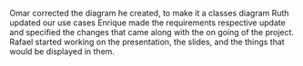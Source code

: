 Omar corrected the diagram he created, to make it a classes diagram
Ruth updated our use cases
Enrique made the requirements respective update and specified the changes that came along with the on going of the project.
Rafael started working on the presentation, the slides, and the things that would be displayed in them.
